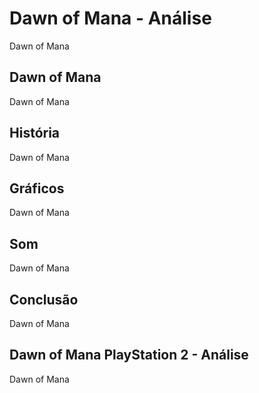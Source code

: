 ---
---

# Dawn of Mana - Análise

Dawn of Mana

## Dawn of Mana

Dawn of Mana

## História

Dawn of Mana

## Gráficos

Dawn of Mana

## Som

Dawn of Mana

## Conclusão

Dawn of Mana

## Dawn of Mana PlayStation 2 - Análise

Dawn of Mana
